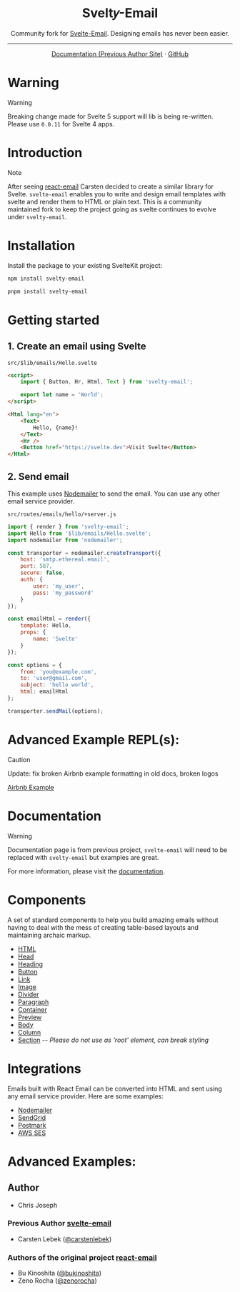 <h1 align="center"><strong>Svelt𝑦-Email</strong></h1>
<div align="center">Community fork for <a href="https://github.com/carstenlebek/svelte-email">Svelte-Email</a>. Designing emails has never been easier.</div>
<hr>
<div align="center">
<a href="https://svelte-email.vercel.app/">Documentation (Previous Author Site)</a> 
<span> · </span>
<a href="https://github.com/cmjoseph07/svelty-email">GitHub</a> 
</div>

# Warning

> [!WARNING]
> Breaking change made for Svelte 5 support will lib is being re-written. Please use `0.0.11` for Svelte 4 apps.

# Introduction

> [!NOTE]
> After seeing [react-email](https://github.com/resendlabs/react-email) Carsten decided to create a similar library for Svelte. `svelte-email` enables you to write and design email templates with svelte and render them to HTML or plain text. This is a community maintained fork to keep the project going as svelte continues to evolve under `svelty-email`.

# Installation

Install the package to your existing SvelteKit project:

```bash title="npm"
npm install svelty-email
```

```bash title="pnpm"
pnpm install svelty-email
```

# Getting started

## 1. Create an email using Svelte

`src/$lib/emails/Hello.svelte`

```html
<script>
	import { Button, Hr, Html, Text } from 'svelty-email';

	export let name = 'World';
</script>

<Html lang="en">
	<Text>
		Hello, {name}!
	</Text>
	<Hr />
	<Button href="https://svelte.dev">Visit Svelte</Button>
</Html>
```

## 2. Send email

This example uses [Nodemailer](https://nodemailer.com/about/) to send the email. You can use any other email service provider.

`src/routes/emails/hello/+server.js`

```js
import { render } from 'svelty-email';
import Hello from '$lib/emails/Hello.svelte';
import nodemailer from 'nodemailer';

const transporter = nodemailer.createTransport({
	host: 'smtp.ethereal.email',
	port: 587,
	secure: false,
	auth: {
		user: 'my_user',
		pass: 'my_password'
	}
});

const emailHtml = render({
	template: Hello,
	props: {
		name: 'Svelte'
	}
});

const options = {
	from: 'you@example.com',
	to: 'user@gmail.com',
	subject: 'hello world',
	html: emailHtml
};

transporter.sendMail(options);
```

# Advanced Example REPL(s):

> [!CAUTION]
> Update: fix broken Airbnb example formatting in old docs, broken logos

[Airbnb Example](https://www.sveltelab.dev/dk5ce45zckb7h9v?files=.%2Fsrc%2Froutes%2F%2Bpage.svelte%2C.%2Fsrc%2Froutes%2F%2Bpage.server.js%2C.%2Fsrc%2Flib%2Femails%2FAirbnbExp.svelte) 

# Documentation

> [!WARNING]
> Documentation page is from previous project, `svelte-email` will need to be replaced with `svelty-email` but examples are great. 

For more information, please visit the [documentation](https://svelte-email.vercel.app/).

# Components

A set of standard components to help you build amazing emails without having to deal with the mess of creating table-based layouts and maintaining archaic markup.

- [HTML](https://svelte-email.vercel.app/docs/components/HTML)
- [Head](https://svelte-email.vercel.app/docs/components/head)
- [Heading](https://svelte-email.vercel.app/docs/components/heading)
- [Button](https://svelte-email.vercel.app/docs/components/button)
- [Link](https://svelte-email.vercel.app/docs/components/link)
- [Image](https://svelte-email.vercel.app/docs/components/image)
- [Divider](https://svelte-email.vercel.app/docs/components/hr)
- [Paragraph](https://svelte-email.vercel.app/docs/components/paragraph)
- [Container](https://svelte-email.vercel.app/docs/components/container)
- [Preview](https://svelte-email.vercel.app/docs/components/preview)
- [Body](https://svelte-email.vercel.app/docs/components/body)
- [Column](https://svelte-email.vercel.app/docs/components/column)
- [Section](https://svelte-email.vercel.app/docs/components/section) -- *Please do not use as 'root' element, can break styling*

# Integrations

Emails built with React Email can be converted into HTML and sent using any email service provider. Here are some examples:

- [Nodemailer](https://github.com/resendlabs/react-email/tree/main/examples/nodemailer)
- [SendGrid](https://github.com/resendlabs/react-email/tree/main/examples/sendgrid)
- [Postmark](https://github.com/resendlabs/react-email/tree/main/examples/postmark)
- [AWS SES](https://github.com/resendlabs/react-email/tree/main/examples/aws-ses)

# Advanced Examples:



## Author

- Chris Joseph

### Previous Author [svelte-email](https://github.com/carstenlebek/svelte-email)

- Carsten Lebek ([@carstenlebek](https://twitter.com/carstenlebek1))

### Authors of the original project [react-email](https://github.com/resendlabs/react-email)

- Bu Kinoshita ([@bukinoshita](https://twitter.com/bukinoshita))
- Zeno Rocha ([@zenorocha](https://twitter.com/zenorocha))
